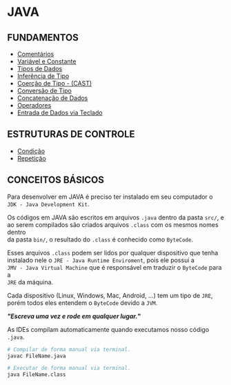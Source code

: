 # JAVA

## FUNDAMENTOS

* [Comentários](./fundamentos/comentarios.md)
* [Variável e Constante](./fundamentos/variavel_e_constante.md)
* [Tipos de Dados](./fundamentos/tipos_de_dados.md)
* [Inferência de Tipo](./fundamentos/inferencia_de_tipo.md)
* [Coerção de Tipo - (CAST)](./fundamentos/coercao.md)
* [Conversão de Tipo](./fundamentos/conversao.md)
* [Concatenação de Dados](./fundamentos/concatenacao.md)
* [Operadores](./fundamentos/operadores.md)
* [Entrada de Dados via Teclado](./fundamentos/entrada_de_dados_pelo_teclado.md)

## ESTRUTURAS DE CONTROLE

* [Condição](./controle/condicao.md)
* [Repetição](./controle/repeticao.md)

## CONCEITOS BÁSICOS

Para desenvolver em JAVA é preciso ter instalado em seu computador o \
`JDK - Java Development Kit`.

Os códigos em JAVA são escritos em arquivos `.java` dentro da pasta `src/`, e \
ao serem compilados são criados arquivos `.class` com os mesmos nomes dentro \
da pasta `bin/`, o resultado do `.class` é conhecido como `ByteCode`.

Esses arquivos `.class` podem ser lidos por qualquer dispositivo que tenha \
instalado nele o `JRE - Java Runtime Enviroment`, pois ele possui a \
`JMV - Java Virtual Machine` que é responsável em traduzir o `ByteCode` para a \
`JRE` da máquina.

Cada dispositivo (Linux, Windows, Mac, Android, ...) tem um tipo de `JRE`, \
porém todos eles entendem o `ByteCode` devido a `JVM`.

**_"Escreva uma vez e rode em qualquer lugar._"**

As IDEs compilam automaticamente quando executamos nosso código `.java`.

```bash
# Compilar de forma manual via terminal.
javac FileName.java
```

```bash
# Executar de forma manual via terminal.
java FileName.class
```
